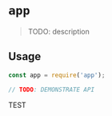 # `app`

> TODO: description

## Usage

```js
const app = require('app');

// TODO: DEMONSTRATE API
```

TEST
